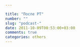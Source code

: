 ```yaml
---

title: "После РТ"
number: ""
slug: "podcast-"
date: 2011-10-09T00:53:00+03:00
comments: true
categories: others
---
```

